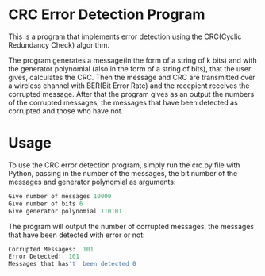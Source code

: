 # CRC Error Detection Program

This is a program that implements error detection using the CRC(Cyclic Redundancy Check) algorithm. 

The program generates a message(in the form of a string of k bits) and with the generator polynomial (also in the form of a string of bits), that the user gives, calculates the CRC. Then the message and CRC are transmitted over a wireless channel  with BER(Bit Error Rate) and the recepient receives the corrupted message.
After that the program gives as an output the numbers of the corrupted messages, the messages that have been detected as corrupted and those who have not.

# Usage 

To use the CRC error detection program, simply run the crc.py file with Python, passing in the number of the messages, the bit number of the messages and generator polynomial as arguments:

```python 
Give number of messages 10000
Give number of bits 6
Give generator polynomial 110101
```


The program will output the number of corrupted messages, the messages that have been detected with error or not:

``` python
Corrupted Messages:  101
Error Detected:  101
Messages that has't  been detected 0
```
